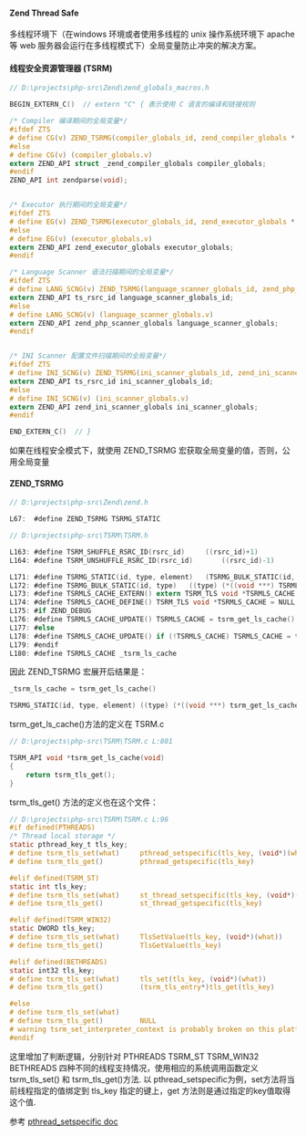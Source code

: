 #### Zend Thread Safe

多线程环境下（在windows 环境或者使用多线程的 unix 操作系统环境下 apache等 web 服务器会运行在多线程模式下）全局变量防止冲突的解决方案。

#### 线程安全资源管理器 (TSRM)

```C
// D:\projects\php-src\Zend\zend_globals_macros.h

BEGIN_EXTERN_C()  // extern "C" { 表示使用 C 语言的编译和链接规则

/* Compiler 编译期间的全局变量*/
#ifdef ZTS
# define CG(v) ZEND_TSRMG(compiler_globals_id, zend_compiler_globals *, v)
#else
# define CG(v) (compiler_globals.v)
extern ZEND_API struct _zend_compiler_globals compiler_globals;
#endif
ZEND_API int zendparse(void);


/* Executor 执行期间的全局变量*/
#ifdef ZTS
# define EG(v) ZEND_TSRMG(executor_globals_id, zend_executor_globals *, v)
#else
# define EG(v) (executor_globals.v)
extern ZEND_API zend_executor_globals executor_globals;
#endif

/* Language Scanner 语法扫描期间的全局变量*/
#ifdef ZTS
# define LANG_SCNG(v) ZEND_TSRMG(language_scanner_globals_id, zend_php_scanner_globals *, v)
extern ZEND_API ts_rsrc_id language_scanner_globals_id;
#else
# define LANG_SCNG(v) (language_scanner_globals.v)
extern ZEND_API zend_php_scanner_globals language_scanner_globals;
#endif


/* INI Scanner 配置文件扫描期间的全局变量*/
#ifdef ZTS
# define INI_SCNG(v) ZEND_TSRMG(ini_scanner_globals_id, zend_ini_scanner_globals *, v)
extern ZEND_API ts_rsrc_id ini_scanner_globals_id;
#else
# define INI_SCNG(v) (ini_scanner_globals.v)
extern ZEND_API zend_ini_scanner_globals ini_scanner_globals;
#endif

END_EXTERN_C()  // }
```

如果在线程安全模式下，就使用 ZEND_TSRMG 宏获取全局变量的值，否则，公用全局变量

#### ZEND_TSRMG

```C
// D:\projects\php-src\Zend\zend.h

L67:  #define ZEND_TSRMG TSRMG_STATIC

```

```C
// D:\projects\php-src\TSRM\TSRM.h

L163: #define TSRM_SHUFFLE_RSRC_ID(rsrc_id)		((rsrc_id)+1)
L164: #define TSRM_UNSHUFFLE_RSRC_ID(rsrc_id)		((rsrc_id)-1)

L171: #define TSRMG_STATIC(id, type, element)	(TSRMG_BULK_STATIC(id, type)->element)
L172: #define TSRMG_BULK_STATIC(id, type)	((type) (*((void ***) TSRMLS_CACHE))[TSRM_UNSHUFFLE_RSRC_ID(id)])
L173: #define TSRMLS_CACHE_EXTERN() extern TSRM_TLS void *TSRMLS_CACHE;
L174: #define TSRMLS_CACHE_DEFINE() TSRM_TLS void *TSRMLS_CACHE = NULL;
L175: #if ZEND_DEBUG
L176: #define TSRMLS_CACHE_UPDATE() TSRMLS_CACHE = tsrm_get_ls_cache()
L177: #else
L178: #define TSRMLS_CACHE_UPDATE() if (!TSRMLS_CACHE) TSRMLS_CACHE = tsrm_get_ls_cache()
L179: #endif
L180: #define TSRMLS_CACHE _tsrm_ls_cache

```

因此 ZEND_TSRMG 宏展开后结果是：

```C
_tsrm_ls_cache = tsrm_get_ls_cache()

TSRMG_STATIC(id, type, element)	((type) (*((void ***) tsrm_get_ls_cache()))[TSRM_UNSHUFFLE_RSRC_ID(id)])->element)
```

tsrm_get_ls_cache()方法的定义在 TSRM.c

```C
// D:\projects\php-src\TSRM\TSRM.c L:801

TSRM_API void *tsrm_get_ls_cache(void)
{
	return tsrm_tls_get();
}
```

tsrm_tls_get() 方法的定义也在这个文件：

```C
// D:\projects\php-src\TSRM\TSRM.c L:96
#if defined(PTHREADS)
/* Thread local storage */
static pthread_key_t tls_key;
# define tsrm_tls_set(what)		pthread_setspecific(tls_key, (void*)(what))
# define tsrm_tls_get()			pthread_getspecific(tls_key)

#elif defined(TSRM_ST)
static int tls_key;
# define tsrm_tls_set(what)		st_thread_setspecific(tls_key, (void*)(what))
# define tsrm_tls_get()			st_thread_getspecific(tls_key)

#elif defined(TSRM_WIN32)
static DWORD tls_key;
# define tsrm_tls_set(what)		TlsSetValue(tls_key, (void*)(what))
# define tsrm_tls_get()			TlsGetValue(tls_key)

#elif defined(BETHREADS)
static int32 tls_key;
# define tsrm_tls_set(what)		tls_set(tls_key, (void*)(what))
# define tsrm_tls_get()			(tsrm_tls_entry*)tls_get(tls_key)

#else
# define tsrm_tls_set(what)
# define tsrm_tls_get()			NULL
# warning tsrm_set_interpreter_context is probably broken on this platform
#endif
```

这里增加了判断逻辑，分别针对 PTHREADS TSRM_ST TSRM_WIN32 BETHREADS 四种不同的线程支持情况，使用相应的系统调用函数定义 tsrm_tls_set() 和 tsrm_tls_get()方法.
以 pthread_setspecific为例，set方法将当前线程指定的值绑定到 tls_key 指定的键上，get 方法则是通过指定的key值取得这个值.

参考 [pthread_setspecific doc](https://linux.die.net/man/3/pthread_getspecific)


